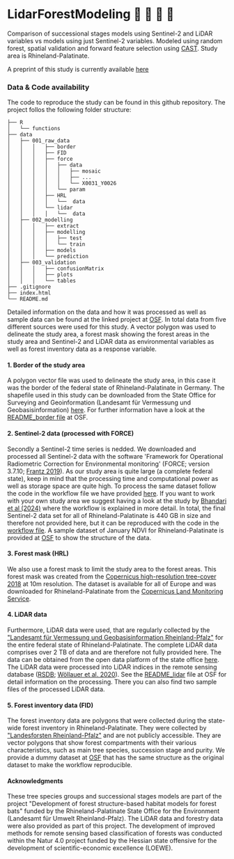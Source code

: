 # LidarForestModeling :evergreen_tree: :deciduous_tree:	:evergreen_tree: :deciduous_tree:	


Comparison of successional stages models using Sentinel-2 and LiDAR variables vs models using just Sentinel-2 variables. Modeled using random forest, spatial validation and forward feature selection using [CAST](https://hannameyer.github.io/CAST/). Study area is Rhineland-Palatinate.

A preprint of this study is currently available [here](https://osf.io/preprints/osf/nqfvh)

### Data & Code availability
The code to reproduce the study can be found in this github repository. The project follos the following folder structure:

```
├── R
│   └── functions
├── data
│   ├── 001_raw_data
│   │   │   ├── border
│   │   │   ├── FID
│   │   │   ├── force
│   │   │   │   ├── data
│   │   │   │   │   ├── mosaic
│   │   │   │   │   ├── ...
│   │   │   │   │   └── X0031_Y0026
│   │   │   │   └── param
│   │   │   ├── HRL
│   │   │   │   └──  data
│   │   │   └── lidar
│   │   │   │   └──  data
│   ├── 002_modelling
│   │   │   ├── extract
│   │   │   ├── modelling
│   │   │   │   ├── test
│   │   │   │   └── train
│   │   │   ├── models
│   │   │   └── prediction
│   ├── 003_validation
│   │   │   ├── confusionMatrix
│   │   │   ├── plots
│   │   │   └── tables
├── .gitignore
├── index.html
└── README.md
```

Detailed information on the data and how it was processed as well as sample data can be found at the linked project at [OSF](https://osf.io/cek5j/). In total data from five different sources were used for this study. A vector polygon was used to delineate the study area, a forest mask showing the forest areas in the study area and Sentinel-2 and LiDAR data as environmental variables as well as forest inventory data as a response variable.

#### 1. Border of the study area
A polygon vector file was used to delineate the study area, in this case it was the border of the federal state of Rhineland-Palatinate in Germany. The shapefile used in this study can be downloaded from the State Office for Surveying and Geoinformation (Landesamt für Vermessung und Geobasisinformation) [here](http://geo5.service24.rlp.de/wfs/verwaltungsgrenzen_rp.fcgi?&request=GetFeature&TYPENAME=landesgrenze_rlp&VERSION=1.1.0&SERVICE=WFS&OUTPUTFORMAT=SHAPEZIP). For further information have a look at the [README_border file](https://osf.io/mrnbz) at OSF.

#### 2. Sentinel-2 data (processed with FORCE)
Secondly a Sentinel-2 time series is nedded. We downloaded and processed all Sentinel-2 data with the software 'Framework for Operational Radiometric Correction for Environmental monitoring' (FORCE; version 3.7.10; [Frantz 2019](https://doi.org/10.3390/rs11091124)). As our study area is quite large (a complete federal state), keep in mind that the processing time and computational power as well as storage space are quite high. To process the same dataset follow the code in the workflow file we have provided [here](https://doi.org/10.17605/OSF.IO/CEK5J). If you want to work with your own study area we suggest having a look at the study by [Bhandari et al (2024)](https://doi.org/10.1038/s41597-024-03283-3) where the workflow is explained in more detail. In total, the final Sentinel-2 data set for all of Rhineland-Palatinate is 440 GB in size and therefore not provided here, but it can be reproduced with the code in the [workflow file](https://doi.org/10.17605/OSF.IO/CEK5J). A sample dataset of January NDVI for Rhineland-Palatinate is provided at [OSF](https://osf.io/cek5j/) to show the structure of the data.

#### 3. Forest mask (HRL)
We also use a forest mask to limit the study area to the forest areas. This forest mask was created from the [Copernicus high-resolution tree-cover 2018](https://land.copernicus.eu/en/products/high-resolution-layer-forest-type/forest-type-2018?tab=metadata) at 10m resolution. The dataset is available for all of Europe and was downloaded for Rhineland-Palatinate from the [Copernicus Land Monitoring Service](https://land.copernicus.eu/en).

#### 4. LiDAR data
Furthermore, LiDAR data were used, that are regularly collected by the ["Landesamt für Vermessung und Geobasisinformation Rheinland-Pfalz"](https://lvermgeo.rlp.de/) for the entire federal state of Rhineland-Palatinate. The complete LiDAR data comprises over 2 TB of data and are therefore not fully provided here. The data can be obtained from  the open data platform of the state office [here](https://geoshop.rlp.de/digitale_gelaendemodelle/laserpunkte_gelaende_lpg.html). The LiDAR data were processed into LiDAR indices in the remote sensing database ([RSDB](https://environmentalinformatics-marburg.github.io/rsdb); [Wöllauer et al. 2020](https://doi.org/10.1111/ecog.05266)). See the [README_lidar](https://doi.org/10.17605/OSF.IO/CEK5J) file at OSF for detail information on the processing. There you can also find two sample files of the processed LiDAR data.

#### 5. Forest inventory data (FID)
The forest inventory data are polygons that were collected during the state-wide forest inventory in Rhineland-Palatinate. They were collected by ["Landesforsten Rheinland-Pfalz"](https://www.wald.rlp.de/) and are not publicly accessible. They are vector polygons that show forest compartments with their various characteristics, such as main tree species, succession stage and purity. We provide a dummy dataset at [OSF](https://doi.org/10.17605/OSF.IO/CEK5J) that has the same structure as the original dataset to make the workflow reproducible.

#### Acknowledgments
These tree species groups and successional stages models are part of the project "Development of forest structure-based habitat models for forest bats" funded by the Rhineland-Palatinate State Office for the Environment (Landesamt für Umwelt Rheinland-Pfalz). The LiDAR data and forestry data were also provided as part of this project. The development of improved methods for remote sensing based classification of forests was conducted within the Natur 4.0 project funded by the Hessian state offensive for the development of scientific-economic excellence (LOEWE).
